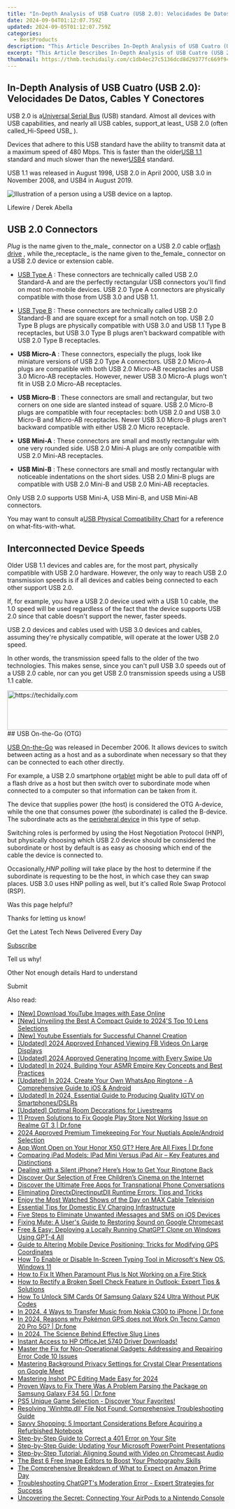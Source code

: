```yaml
---
title: "In-Depth Analysis of USB Cuatro (USB 2.0): Velocidades De Datos, Cables Y Conectores"
date: 2024-09-04T01:12:07.759Z
updated: 2024-09-05T01:12:07.759Z
categories:
  - BestProducts
description: "This Article Describes In-Depth Analysis of USB Cuatro (USB 2.0): Velocidades De Datos, Cables Y Conectores"
excerpt: "This Article Describes In-Depth Analysis of USB Cuatro (USB 2.0): Velocidades De Datos, Cables Y Conectores"
thumbnail: https://thmb.techidaily.com/c1db4ec27c5136dcd8d29377fc669f9488ff5fcb91d758bff8fe15d9459484d0.jpg
---
```


## In-Depth Analysis of USB Cuatro (USB 2.0): Velocidades De Datos, Cables Y Conectores
 USB 2.0 is a[Universal Serial Bus](https://www.lifewire.com/universal-serial-bus-usb-2626039) (USB) standard. Almost all devices with USB capabilities, and nearly all USB cables, support_at least_ USB 2.0 (often called_Hi-Speed USB_ ).

 Devices that adhere to this USB standard have the ability to transmit data at a maximum speed of 480 Mbps. This is faster than the older[USB 1.1](https://www.lifewire.com/what-is-usb-1-1-2626036) standard and much slower than the newer[USB4](https://www.lifewire.com/what-is-usb4-5075506) standard.

 USB 1.1 was released in August 1998, USB 2.0 in April 2000, USB 3.0 in November 2008, and USB4 in August 2019.

![Illustration of a person using a USB device on a laptop.](https://www.lifewire.com/thmb/JHMuTme7vTBFFvh3qADLD-hK6dY=/1500x0/filters:no_upscale():max_bytes(150000):strip_icc():format(webp)/what-is-usb-2-0-2626037-724c3c1c829c42e3b638e9e0c85238cd.png)

 Lifewire / Derek Abella

## USB 2.0 Connectors

_Plug_ is the name given to the_male_ connector on a USB 2.0 cable or[flash drive](https://www.lifewire.com/what-is-a-flash-drive-2625794) , while the_receptacle_ is the name given to the_female_ connector on a USB 2.0 device or extension cable.

* [USB Type A](https://www.lifewire.com/usb-type-a-connector-2626032) : These connectors are technically called USB 2.0 Standard-A and are the perfectly rectangular USB connectors you'll find on most non-mobile devices. USB 2.0 Type A connectors are physically compatible with those from USB 3.0 and USB 1.1.
* [USB Type B](https://www.lifewire.com/usb-type-b-connector-2626033) : These connectors are technically called USB 2.0 Standard-B and are square except for a small notch on top. USB 2.0 Type B plugs are physically compatible with USB 3.0 and USB 1.1 Type B receptacles, but USB 3.0 Type B plugs aren't backward compatible with USB 2.0 Type B receptacles.
* **USB Micro-A** : These connectors, especially the plugs, look like miniature versions of USB 2.0 Type A connectors. USB 2.0 Micro-A plugs are compatible with both USB 2.0 Micro-AB receptacles and USB 3.0 Micro-AB receptacles. However, newer USB 3.0 Micro-A plugs won't fit in USB 2.0 Micro-AB receptacles.
* **USB Micro-B** : These connectors are small and rectangular, but two corners on one side are slanted instead of square. USB 2.0 Micro-B plugs are compatible with four receptacles: both USB 2.0 and USB 3.0 Micro-B and Micro-AB receptacles. Newer USB 3.0 Micro-B plugs aren't backward compatible with either USB 2.0 Micro receptacle.

* **USB Mini-A** : These connectors are small and mostly rectangular with one very rounded side. USB 2.0 Mini-A plugs are only compatible with USB 2.0 Mini-AB receptacles.
* **USB Mini-B** : These connectors are small and mostly rectangular with noticeable indentations on the short sides. USB 2.0 Mini-B plugs are compatible with USB 2.0 Mini-B and USB 2.0 Mini-AB receptacles.

 Only USB 2.0 supports USB Mini-A, USB Mini-B, and USB Mini-AB connectors.

 You may want to consult a[USB Physical Compatibility Chart](https://www.lifewire.com/usb-physical-compatibility-chart-2624585) for a reference on what-fits-with-what.

## Interconnected Device Speeds

 Older USB 1.1 devices and cables are, for the most part, physically compatible with USB 2.0 hardware. However, the only way to reach USB 2.0 transmission speeds is if all devices and cables being connected to each other support USB 2.0.

 If, for example, you have a USB 2.0 device used with a USB 1.0 cable, the 1.0 speed will be used regardless of the fact that the device supports USB 2.0 since that cable doesn't support the newer, faster speeds.

 USB 2.0 devices and cables used with USB 3.0 devices and cables, assuming they're physically compatible, will operate at the lower USB 2.0 speed.

 In other words, the transmission speed falls to the older of the two technologies. This makes sense, since you can't pull USB 3.0 speeds out of a USB 2.0 cable, nor can you get USB 2.0 transmission speeds using a USB 1.1 cable.

<!-- affiliate ads begin -->
<a href="https://appsumo.8odi.net/c/5597632/2049370/7443" target="_top" id="2049370">
  <img src="//a.impactradius-go.com/display-ad/7443-2049370" border="0" alt="https://techidaily.com" width="728" height="90"/>
</a>
<img height="0" width="0" src="https://appsumo.8odi.net/i/5597632/2049370/7443" style="position:absolute;visibility:hidden;" border="0" />
<!-- affiliate ads end -->
## USB On-the-Go (OTG)

[USB On-the-Go](https://www.lifewire.com/what-is-usb-otg-and-what-does-it-do-4768902) was released in December 2006\. It allows devices to switch between acting as a host and as a subordinate when necessary so that they can be connected to each other directly.

 For example, a USB 2.0 smartphone or[tablet](https://www.lifewire.com/what-is-a-tablet-4157433) might be able to pull data off of a flash drive as a host but then switch over to subordinate mode when connected to a computer so that information can be taken from it.

 The device that supplies power (the host) is considered the OTG A-device, while the one that consumes power (the subordinate) is called the B-device. The subordinate acts as the [peripheral device](https://www.lifewire.com/peripheral-device-2625951) in this type of setup.

 Switching roles is performed by using the Host Negotiation Protocol (HNP), but physically choosing which USB 2.0 device should be considered the subordinate or host by default is as easy as choosing which end of the cable the device is connected to.

 Occasionally,_HNP polling_ will take place by the host to determine if the subordinate is requesting to be the host, in which case they can swap places. USB 3.0 uses HNP polling as well, but it's called Role Swap Protocol (RSP).

Was this page helpful?

Thanks for letting us know!

 Get the Latest Tech News Delivered Every Day

[Subscribe](https://www.lifewire.com/#)

Tell us why!

 Other  Not enough details  Hard to understand

 Submit

<ins class="adsbygoogle"
     style="display:block"
     data-ad-format="autorelaxed"
     data-ad-client="ca-pub-7571918770474297"
     data-ad-slot="1223367746"></ins>



<ins class="adsbygoogle"
     style="display:block"
     data-ad-client="ca-pub-7571918770474297"
     data-ad-slot="8358498916"
     data-ad-format="auto"
     data-full-width-responsive="true"></ins>

<span class="atpl-alsoreadstyle">Also read:</span>
<div><ul>
<li><a href="https://youtube-data.techidaily.com/ownload-youtube-images-with-ease-online/"><u>[New] Download YouTube Images with Ease Online</u></a></li>
<li><a href="https://some-tips.techidaily.com/new-unveiling-the-best-a-compact-guide-to-2024s-top-10-lens-selections/"><u>[New] Unveiling the Best  A Compact Guide to 2024'S Top 10 Lens Selections</u></a></li>
<li><a href="https://facebook-video-share.techidaily.com/new-youtube-essentials-for-successful-channel-creation/"><u>[New] Youtube Essentials for Successful Channel Creation</u></a></li>
<li><a href="https://facebook-video-content.techidaily.com/updated-2024-approved-enhanced-viewing-fb-videos-on-large-displays/"><u>[Updated] 2024 Approved  Enhanced Viewing  FB Videos On Large Displays</u></a></li>
<li><a href="https://snapchat-videos.techidaily.com/updated-2024-approved-generating-income-with-every-swipe-up/"><u>[Updated] 2024 Approved  Generating Income with Every Swipe Up</u></a></li>
<li><a href="https://youtube-data.techidaily.com/ed-in-2024-building-your-asmr-empire-key-concepts-and-best-practices/"><u>[Updated] In 2024, Building Your ASMR Empire  Key Concepts and Best Practices</u></a></li>
<li><a href="https://vp-tips.techidaily.com/updated-in-2024-create-your-own-whatsapp-ringtone-a-comprehensive-guide-to-ios-and-android/"><u>[Updated] In 2024, Create Your Own WhatsApp Ringtone - A Comprehensive Guide to iOS & Android</u></a></li>
<li><a href="https://instagram-clips.techidaily.com/updated-in-2024-essential-guide-to-producing-quality-igtv-on-smartphonesdslrs/"><u>[Updated] In 2024, Essential Guide to Producing Quality IGTV on Smartphones/DSLRs</u></a></li>
<li><a href="https://extra-skills.techidaily.com/updated-optimal-room-decorations-for-livestreams/"><u>[Updated] Optimal Room Decorations for Livestreams</u></a></li>
<li><a href="https://howto.techidaily.com/11-proven-solutions-to-fix-google-play-store-not-working-issue-on-realme-gt-3-drfone-by-drfone-fix-android-problems-fix-android-problems/"><u>11 Proven Solutions to Fix Google Play Store Not Working Issue on Realme GT 3 | Dr.fone</u></a></li>
<li><a href="https://extra-skills.techidaily.com/2024-approved-premium-timekeeping-for-your-nuptials-appleandroid-selection/"><u>2024 Approved  Premium Timekeeping For Your Nuptials  Apple/Android Selection</u></a></li>
<li><a href="https://howto.techidaily.com/app-wont-open-on-your-honor-x50-gt-here-are-all-fixes-drfone-by-drfone-fix-android-problems-fix-android-problems/"><u>App Wont Open on Your Honor X50 GT? Here Are All Fixes | Dr.fone</u></a></li>
<li><a href="https://tech-renaissance.techidaily.com/comparing-ipad-models-ipad-mini-versus-ipad-air-key-features-and-distinctions/"><u>Comparing iPad Models: IPad Mini Versus iPad Air – Key Features and Distinctions</u></a></li>
<li><a href="https://tech-renaissance.techidaily.com/dealing-with-a-silent-iphone-heres-how-to-get-your-ringtone-back/"><u>Dealing with a Silent iPhone? Here’s How to Get Your Ringtone Back</u></a></li>
<li><a href="https://tech-renaissance.techidaily.com/discover-our-selection-of-free-childrens-cinema-on-the-internet/"><u>Discover Our Selection of Free Children’s Cinema on the Internet</u></a></li>
<li><a href="https://tech-renaissance.techidaily.com/discover-the-ultimate-free-apps-for-transnational-phone-conversations/"><u>Discover the Ultimate Free Apps for Transnational Phone Conversations</u></a></li>
<li><a href="https://tech-renaissance.techidaily.com/eliminating-directxdirectinputdll-runtime-errors-tips-and-tricks/"><u>Eliminating DirectxDirectinputDll Runtime Errors: Tips and Tricks</u></a></li>
<li><a href="https://tech-renaissance.techidaily.com/enjoy-the-most-watched-shows-of-the-day-on-max-cable-television/"><u>Enjoy the Most Watched Shows of the Day on MAX Cable Television</u></a></li>
<li><a href="https://tech-renaissance.techidaily.com/essential-tips-for-domestic-ev-charging-infrastructure/"><u>Essential Tips for Domestic EV Charging Infrastructure</u></a></li>
<li><a href="https://tech-renaissance.techidaily.com/five-steps-to-eliminate-unwanted-imessages-and-sms-on-ios-devices/"><u>Five Steps to Eliminate Unwanted iMessages and SMS on iOS Devices</u></a></li>
<li><a href="https://tech-renaissance.techidaily.com/fixing-mute-a-users-guide-to-restoring-sound-on-google-chromecast/"><u>Fixing Mute: A User's Guide to Restoring Sound on Google Chromecast</u></a></li>
<li><a href="https://tech-haven.techidaily.com/free-and-easy-deploying-a-locally-running-chatgpt-clone-on-windows-using-gpt-4-all/"><u>Free & Easy: Deploying a Locally Running ChatGPT Clone on Windows Using GPT-4 All</u></a></li>
<li><a href="https://tech-renaissance.techidaily.com/guide-to-altering-mobile-device-positioning-tricks-for-modifying-gps-coordinates/"><u>Guide to Altering Mobile Device Positioning: Tricks for Modifying GPS Coordinates</u></a></li>
<li><a href="https://tech-renaissance.techidaily.com/how-to-enable-or-disable-in-screen-typing-tool-in-microsofts-new-os-windows-11/"><u>How To Enable or Disable In-Screen Typing Tool in Microsoft's New OS, Windows 11</u></a></li>
<li><a href="https://tech-renaissance.techidaily.com/how-to-fix-it-when-paramount-plus-is-not-working-on-a-fire-stick/"><u>How to Fix It When Paramount Plus Is Not Working on a Fire Stick</u></a></li>
<li><a href="https://tech-renaissance.techidaily.com/how-to-rectify-a-broken-spell-check-feature-in-outlook-expert-tips-and-solutions/"><u>How to Rectify a Broken Spell Check Feature in Outlook: Expert Tips & Solutions</u></a></li>
<li><a href="https://sim-unlock.techidaily.com/how-to-unlock-sim-cards-of-samsung-galaxy-s24-ultra-without-puk-codes-by-drfone-android/"><u>How To Unlock SIM Cards Of Samsung Galaxy S24 Ultra Without PUK Codes</u></a></li>
<li><a href="https://android-transfer.techidaily.com/in-2024-4-ways-to-transfer-music-from-nokia-c300-to-iphone-drfone-by-drfone-transfer-from-android-transfer-from-android/"><u>In 2024, 4 Ways to Transfer Music from Nokia C300 to iPhone | Dr.fone</u></a></li>
<li><a href="https://android-pokemon-go.techidaily.com/in-2024-reasons-why-pokemon-gps-does-not-work-on-tecno-camon-20-pro-5g-drfone-by-drfone-virtual-android/"><u>In 2024, Reasons why Pokémon GPS does not Work On Tecno Camon 20 Pro 5G? | Dr.fone</u></a></li>
<li><a href="https://some-skills.techidaily.com/in-2024-the-science-behind-effective-slug-lines/"><u>In 2024, The Science Behind Effective Slug Lines</u></a></li>
<li><a href="https://win-dash.techidaily.com/instant-access-to-hp-officejet-5740-driver-downloads/"><u>Instant Access to HP OfficeJet 5740 Driver Downloads!</u></a></li>
<li><a href="https://tech-renaissance.techidaily.com/master-the-fix-for-non-operational-gadgets-addressing-and-repairing-error-code-10-issues/"><u>Master the Fix for Non-Operational Gadgets: Addressing and Repairing Error Code 10 Issues</u></a></li>
<li><a href="https://tech-renaissance.techidaily.com/mastering-background-privacy-settings-for-crystal-clear-presentations-on-google-meet/"><u>Mastering Background Privacy Settings for Crystal Clear Presentations on Google Meet</u></a></li>
<li><a href="https://extra-approaches.techidaily.com/mastering-inshot-pc-editing-made-easy-for-2024/"><u>Mastering Inshot  PC Editing Made Easy for 2024</u></a></li>
<li><a href="https://fix-guide.techidaily.com/proven-ways-to-fix-there-was-a-problem-parsing-the-package-on-samsung-galaxy-f34-5g-drfone-by-drfone-fix-android-problems-fix-android-problems/"><u>Proven Ways to Fix There Was A Problem Parsing the Package on Samsung Galaxy F34 5G | Dr.fone</u></a></li>
<li><a href="https://tech-renaissance.techidaily.com/ps5-unique-game-selection-discover-your-favorites/"><u>PS5 Unique Game Selection - Discover Your Favorites!</u></a></li>
<li><a href="https://tech-renaissance.techidaily.com/resolving-winhttpdll-file-not-found-comprehensive-troubleshooting-guide/"><u>Resolving 'Winhttp.dll' File Not Found: Comprehensive Troubleshooting Guide</u></a></li>
<li><a href="https://tech-renaissance.techidaily.com/savvy-shopping-5-important-considerations-before-acquiring-a-refurbished-notebook/"><u>Savvy Shopping: 5 Important Considerations Before Acquiring a Refurbished Notebook</u></a></li>
<li><a href="https://tech-renaissance.techidaily.com/step-by-step-guide-to-correct-a-401-error-on-your-site/"><u>Step-by-Step Guide to Correct a 401 Error on Your Site</u></a></li>
<li><a href="https://tech-renaissance.techidaily.com/step-by-step-guide-updating-your-microsoft-powerpoint-presentations/"><u>Step-by-Step Guide: Updating Your Microsoft PowerPoint Presentations</u></a></li>
<li><a href="https://tech-renaissance.techidaily.com/step-by-step-tutorial-aligning-sound-with-video-on-chromecast-audio/"><u>Step-by-Step Tutorial: Aligning Sound with Video on Chromecast Audio</u></a></li>
<li><a href="https://tech-renaissance.techidaily.com/the-best-6-free-image-editors-to-boost-your-photography-skills/"><u>The Best 6 Free Image Editors to Boost Your Photography Skills</u></a></li>
<li><a href="https://tech-renaissance.techidaily.com/the-comprehensive-breakdown-of-what-to-expect-on-amazon-prime-day/"><u>The Comprehensive Breakdown of What to Expect on Amazon Prime Day</u></a></li>
<li><a href="https://tech-renaissance.techidaily.com/troubleshooting-chatgpts-moderation-error-expert-strategies-for-success/"><u>Troubleshooting ChatGPT's Moderation Error - Expert Strategies for Success</u></a></li>
<li><a href="https://tech-renaissance.techidaily.com/uncovering-the-secret-connecting-your-airpods-to-a-nintendo-console/"><u>Uncovering the Secret: Connecting Your AirPods to a Nintendo Console</u></a></li>
</ul></div>
